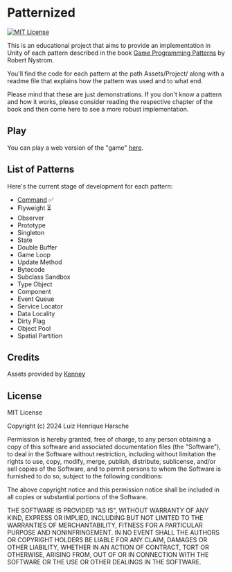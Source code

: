 
# Patternized
[![MIT License](https://img.shields.io/badge/License-MIT-green.svg)](https://choosealicense.com/licenses/mit/)

This is an educational project that aims to provide an implementation in Unity of each pattern described in the book [Game Programming Patterns](https://gameprogrammingpatterns.com/) by Robert Nystrom.

You'll find the code for each pattern at the path Assets/Project/<Pattern Name> along with a readme file that explains how the pattern was used and to what end.

Please mind that these are just demonstrations. If you don't know a pattern and how it works, please consider reading the respective chapter of the book and then come here to see a more robust implementation.

## Play

You can play a web version of the "game" [here](https://luizharsche.itch.io/patternized).

## List of Patterns

Here's the current stage of development for each pattern:

* [Command](https://github.com/Harsche/Patternized/tree/master/Assets/_Project/Command%20Pattern) ✅
* Flyweight ⏳
* Observer
* Prototype
* Singleton
* State
* Double Buffer
* Game Loop
* Update Method
* Bytecode
* Subclass Sandbox
* Type Object
* Component
* Event Queue
* Service Locator
* Data Locality
* Dirty Flag
* Object Pool
* Spatial Partition

## Credits
Assets provided by [Kenney](https://www.kenney.nl/)

## License

MIT License

Copyright (c) 2024 Luiz Henrique Harsche

Permission is hereby granted, free of charge, to any person obtaining a copy
of this software and associated documentation files (the "Software"), to deal
in the Software without restriction, including without limitation the rights
to use, copy, modify, merge, publish, distribute, sublicense, and/or sell
copies of the Software, and to permit persons to whom the Software is
furnished to do so, subject to the following conditions:

The above copyright notice and this permission notice shall be included in all
copies or substantial portions of the Software.

THE SOFTWARE IS PROVIDED "AS IS", WITHOUT WARRANTY OF ANY KIND, EXPRESS OR
IMPLIED, INCLUDING BUT NOT LIMITED TO THE WARRANTIES OF MERCHANTABILITY,
FITNESS FOR A PARTICULAR PURPOSE AND NONINFRINGEMENT. IN NO EVENT SHALL THE
AUTHORS OR COPYRIGHT HOLDERS BE LIABLE FOR ANY CLAIM, DAMAGES OR OTHER
LIABILITY, WHETHER IN AN ACTION OF CONTRACT, TORT OR OTHERWISE, ARISING FROM,
OUT OF OR IN CONNECTION WITH THE SOFTWARE OR THE USE OR OTHER DEALINGS IN THE
SOFTWARE.
